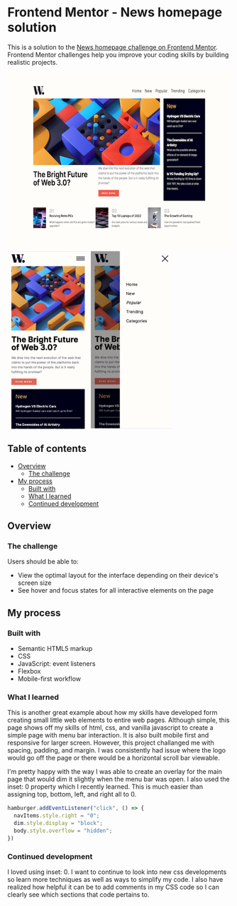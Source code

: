 # Frontend Mentor - News homepage solution

This is a solution to the [News homepage challenge on Frontend Mentor](https://www.frontendmentor.io/challenges/news-homepage-H6SWTa1MFl). Frontend Mentor challenges help you improve your coding skills by building realistic projects. 

<p float="left">
<img src="./assets/images/screenshot-desktop.png" height=400>  <img src="./assets/images/screenshot-mobile.jpg" height= 400 /> <img src="./assets/images/screenshot-mobile-menu.jpg" height=400 />
</p>

## Table of contents

- [Overview](#overview)
  - [The challenge](#the-challenge)
- [My process](#my-process)
  - [Built with](#built-with)
  - [What I learned](#what-i-learned)
  - [Continued development](#continued-development)


## Overview

### The challenge

Users should be able to:

- View the optimal layout for the interface depending on their device's screen size
- See hover and focus states for all interactive elements on the page


## My process

### Built with

- Semantic HTML5 markup
- CSS
- JavaScript: event listeners
- Flexbox
- Mobile-first workflow


### What I learned

This is another great example about how my skills have developed form creating small little web elements to entire web pages.  Although simple, this page shows off my skills of html, css, and vanilla javascript to create a simple page with menu bar interaction.  It is also built mobile first and responsive for larger screen.   However, this project challanged me with spacing, padding, and margin.  I was consistently had issue where the logo would go off the page or there would be a horizontal scroll bar viewable. 

I'm pretty happy with the way I was able to create an overlay for the main page that would dim it slightly when the menu bar was open.  I also used the inset: 0 property which I recently learned.  This is much easier than assigning top, bottom, left, and right all to 0.

```javascript
hamburger.addEventListener("click", () => {
  navItems.style.right = "0";
  dim.style.display = "block";
  body.style.overflow = "hidden";
})
```

### Continued development

I loved using inset: 0.  I want to continue to look into new css developments so learn more techniques as well as ways to simplify my code.  I also have realized how helpful it can be to add comments in my CSS code so I can clearly see which sections that code pertains to. 